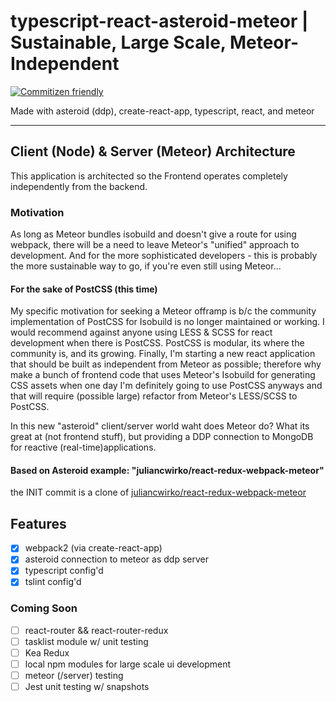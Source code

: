 # typescript-react-asteroid-meteor | Sustainable, Large Scale, Meteor-Independent

[![Commitizen friendly](https://img.shields.io/badge/commitizen-friendly-brightgreen.svg)](http://commitizen.github.io/cz-cli/)

Made with asteroid (ddp), create-react-app, typescript, react, and meteor

------

## Client (Node) & Server (Meteor) Architecture

This application is architected so the Frontend operates completely independently from the backend.

### Motivation

As long as Meteor bundles isobuild and doesn't give a route for using webpack, there will be a need to leave Meteor's "unified" approach to development. And for the more sophisticated developers - this is probably the more sustainable way to go, if you're even still using Meteor...

#### For the sake of PostCSS (this time)

My specific motivation for seeking a Meteor offramp is b/c the community implementation of PostCSS for Isobuild is no longer maintained or working. I would recommend against anyone using LESS & SCSS for react development when there is PostCSS. PostCSS is modular, its where the community is, and its growing. Finally, I'm starting a new react application that should be built as independent from Meteor as possible; therefore why make a bunch of frontend code that uses Meteor's Isobuild for generating CSS assets when one day I'm definitely going to use PostCSS anyways and that will require (possible large) refactor from Meteor's LESS/SCSS to PostCSS.

In this new "asteroid" client/server world waht does Meteor do? What its great at (not frontend stuff), but providing a DDP connection to MongoDB for reactive (real-time)applications.

#### Based on Asteroid example: "juliancwirko/react-redux-webpack-meteor"

the INIT commit is a clone of [juliancwirko/react-redux-webpack-meteor](https://github.com/juliancwirko/react-redux-webpack-meteor)

## Features

- [x] webpack2 (via create-react-app)
- [x] asteroid connection to meteor as ddp server
- [x] typescript config'd
- [x] tslint config'd

### Coming Soon

- [ ] react-router && react-router-redux
- [ ] tasklist module w/ unit testing
- [ ] Kea Redux
- [ ] local npm modules for large scale ui development
- [ ] meteor (/server) testing
- [ ] Jest unit testing w/ snapshots
